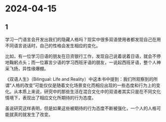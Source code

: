 # 2024-04-15

## 1


学习一门语言会开发出我们的隐藏人格吗？现实中很多双语使用者都发现自己在用不同语言说话时，自己的性格会发生相应的变化。

比如，有一位学习日语的朋友在日资银行工作，发现自己说着说着日语，就会不停地鞠躬点头；而一位寡言少语的学习西班牙语的朋友，一说起西班牙语，整个人神采飞扬，异性缘爆棚。

《双语人生》（Bilingual: Life and Reality）中这本书中提到：我们所观察到的所谓“人格的改变”可能仅仅是随着文化场景变化而相应出现的一些态度和行为上的变化。从本质上来说，研究中的那些生活在混合文化中的双语者其实只是在不同文化情境下，表现出了相应文化所期待的行为态度。

虽说研究这样表明，但是如果这些被期待的行为态度不断被强化，一个人的人格可能就真的就发生了改变。






